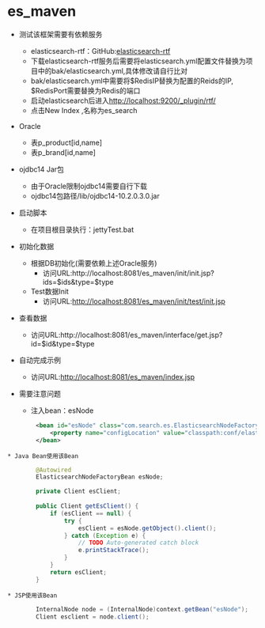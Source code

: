 es_maven
========
* 测试该框架需要有依赖服务  
	* elasticsearch-rtf：GitHub:[elasticsearch-rtf](https://github.com/medcl/elasticsearch-rtf/)  
	* 下载elasticsearch-rtf服务后需要将elasticsearch.yml配置文件替换为项目中的bak/elasticsearch.yml,具体修改请自行比对  
	* bak/elasticsearch.yml中需要将$RedisIP替换为配置的Reids的IP, $RedisPort需要替换为Redis的端口  
	* 启动elasticsearch后进入[http://localhost:9200/_plugin/rtf/](http://localhost:9200/_plugin/rtf/)  
	* 点击New Index ,名称为es_search

* Oracle  
	* 表p_product[id,name]  
	* 表p_brand[id,name]

* ojdbc14 Jar包  
	* 由于Oracle限制ojdbc14需要自行下载  
	* ojdbc14包路径/lib/ojdbc14-10.2.0.3.0.jar

* 启动脚本  
	* 在项目根目录执行：jettyTest.bat

* 初始化数据  
	* 根据DB初始化(需要依赖上述Oracle服务)  
		* 访问URL:http://localhost:8081/es_maven/init/init.jsp?ids=$ids&type=$type  
	* Test数据Init  
		* 访问URL:[http://localhost:8081/es_maven/init/test/init.jsp](http://localhost:8081/es_maven/init/test/init.jsp)

* 查看数据  
	* 访问URL:http://localhost:8081/es_maven/interface/get.jsp?id=$id&type=$type

* 自动完成示例  
	* 访问URL:[http://localhost:8081/es_maven/index.jsp](http://localhost:8081/es_maven/index.jsp)

* 需要注意问题  
	* 注入bean：esNode  
```xml
		<bean id="esNode" class="com.search.es.ElasticsearchNodeFactoryBean">
			<property name="configLocation" value="classpath:conf/elasticsearch.properties" />
		</bean>
```  

	* Java Bean使用该Bean  
```java
		@Autowired
		ElasticsearchNodeFactoryBean esNode;

		private Client esClient;
	
		public Client getEsClient() {
			if (esClient == null) {
				try {
					esClient = esNode.getObject().client();
				} catch (Exception e) {
					// TODO Auto-generated catch block
					e.printStackTrace();
				}
			}
			return esClient;
		}
```  

	* JSP使用该Bean  
```java
		InternalNode node = (InternalNode)context.getBean("esNode");
		Client esclient = node.client();
```
